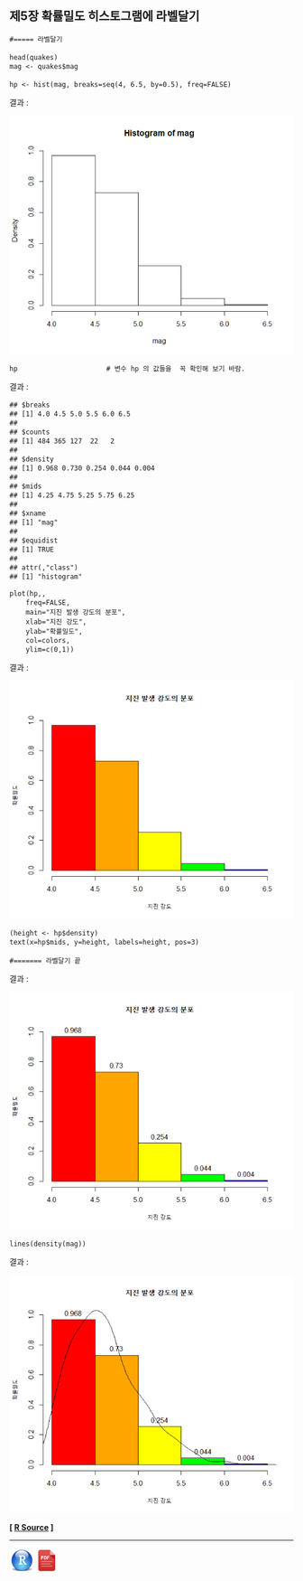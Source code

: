 ## 제5장 확률밀도 히스토그램에 라벨달기



```{r}
#===== 라벨달기

head(quakes)
mag <- quakes$mag

hp <- hist(mag, breaks=seq(4, 6.5, by=0.5), freq=FALSE)
```

결과  :

![1570060258447](images/1570060258447.png)

```{r}
hp                      # 변수 hp 의 값들을  꼭 확인해 보기 바람.
```

결과 :

```
## $breaks
## [1] 4.0 4.5 5.0 5.5 6.0 6.5
## 
## $counts
## [1] 484 365 127  22   2
## 
## $density
## [1] 0.968 0.730 0.254 0.044 0.004
## 
## $mids
## [1] 4.25 4.75 5.25 5.75 6.25
## 
## $xname
## [1] "mag"
## 
## $equidist
## [1] TRUE
## 
## attr(,"class")
## [1] "histogram"
```



```{r}
plot(hp,, 
	freq=FALSE,
	main="지진 발생 강도의 분포", 
	xlab="지진 강도", 
	ylab="확률밀도",
	col=colors, 
	ylim=c(0,1))
```

결과 :

![1570060295842](images/1570060295842.png)

```{r}
(height <- hp$density)
text(x=hp$mids, y=height, labels=height, pos=3)

#======= 라벨달기 끝
```

결과 :

![1570060312936](images/1570060312936.png)

```{r}
lines(density(mag))
```

결과 :

![1570060334269](images/1570060334269.png)

**[ [R Source](source/ch_5_142_Labelling_PDF_Histogram.R) ]**



------

 <img src="images/R.png" alt="R" style="zoom:80%;" /> <img src="images/pdf_image.png" alt="pdf_image" style="zoom:80%;" />


